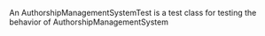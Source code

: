 An AuthorshipManagementSystemTest is a test class for testing the behavior of AuthorshipManagementSystem